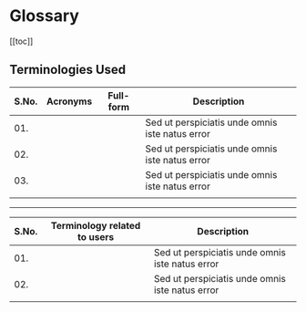# Glossary

[[toc]]


## Terminologies Used
| **S.No.** | **Acronyms** | **Full-form** | **Description** |
| ------ | ------ |------ |------ |
| 01. | **<Acronyms>** | <fullform> | Sed ut perspiciatis unde omnis iste natus error |
| 02. | **<Acronyms>** | <fullform> | Sed ut perspiciatis unde omnis iste natus error |
| 03. | **<Acronyms>** | <fullform> | Sed ut perspiciatis unde omnis iste natus error |
|  |  |  |  |
***
| **S.No.** | **Terminology related to users** | **Description** |
| ------ | ------ | ------ 
| 01. | **<Teminology>** |  Sed ut perspiciatis unde omnis iste natus error|
| 02. | **<Teminology>** |  Sed ut perspiciatis unde omnis iste natus error|
|  |  |  |
